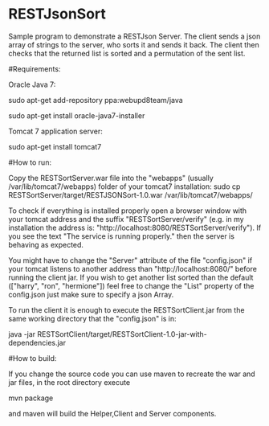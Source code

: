 # RESTJsonSort

Sample program to demonstrate a RESTJson Server. The client sends a json array of strings to the server, who sorts it and sends it back. The client then checks that the returned list is sorted and a permutation of the sent list.

#Requirements:

Oracle Java 7:

sudo apt-get add-repository ppa:webupd8team/java

sudo apt-get install oracle-java7-installer

Tomcat 7 application server:

sudo apt-get install tomcat7


#How to run:

Copy the RESTSortServer.war file into the "webapps" (usually /var/lib/tomcat7/webapps) folder 
of your tomcat7 installation:
sudo cp RESTSortServer/target/RESTJSONSort-1.0.war /var/lib/tomcat7/webapps/

To check if everything is installed properly open a browser window with your tomcat address and the suffix "RESTSortServer/verify" 
(e.g. in my installation the address is: "http://localhost:8080/RESTSortServer/verify"). If you see
the text "The service is running properly." then the server is behaving as expected.

You might have to change the "Server" attribute of the file "config.json" if your tomcat listens to another address than "http://localhost:8080/" before running the client jar. If you wish to get another list sorted than the default (["harry", "ron", "hermione"]) feel free to change the "List" property of the config.json just make sure to specify a json Array.

To run the client it is enough to execute the RESTSortClient.jar from the same working directory that the "config.json" is in:

java -jar RESTSortClient/target/RESTSortClient-1.0-jar-with-dependencies.jar

#How to build:

If you change the source code you can use maven to recreate the war and jar files, in the root directory execute

mvn package

and maven will build the Helper,Client and Server components.
